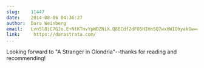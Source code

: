 ```yaml
---
slug:    11447
date:    2014-08-06 04:36:27
author:  Dara Weinberg
email:   Lvn5l8iC7GJo.E+NtKTmvYpWDZNiX.Q8ECdf2dFO5HIHnSQ7wxHWIOhyakGw==
link:     https://darastrata.com/
...
```


Looking forward to "A Stranger in Olondria"--thanks for reading and recommending!
